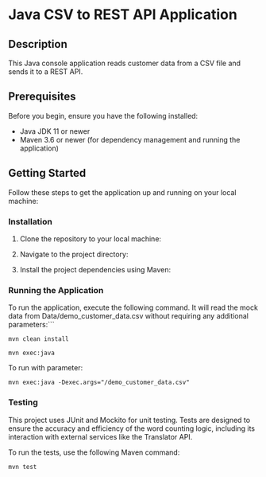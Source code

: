 # Java CSV to REST API Application

## Description

This Java console application reads customer data from a CSV file and sends it to a REST API.

## Prerequisites

Before you begin, ensure you have the following installed:
- Java JDK 11 or newer
- Maven 3.6 or newer (for dependency management and running the application)

## Getting Started

Follow these steps to get the application up and running on your local machine:

### Installation

1. Clone the repository to your local machine:

2. Navigate to the project directory:

3. Install the project dependencies using Maven:

### Running the Application

To run the application, execute the following command. It will read the mock data from Data/demo_customer_data.csv without requiring any additional parameters:```
```
mvn clean install

mvn exec:java
```

To run with parameter:
```
mvn exec:java -Dexec.args="/demo_customer_data.csv"
```
### Testing

This project uses JUnit and Mockito for unit testing.
Tests are designed to ensure the accuracy and efficiency of the word counting logic,
including its interaction with external services like the Translator API.

To run the tests, use the following Maven command:
```
mvn test
```